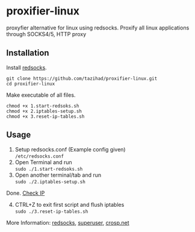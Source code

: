 # proxifier-linux
proxyfier alternative for linux using redsocks. Proxify all linux applications through SOCKS4/5, HTTP proxy

## Installation

Install [redsocks](https://github.com/darkk/redsocks#packages).

```
git clone https://github.com/tazihad/proxifier-linux.git
cd proxifier-linux
```
Make executable of all files.
```
chmod +x 1.start-redsoks.sh
chmod +x 2.iptables-setup.sh
chmod +x 3.reset-ip-tables.sh
```

## Usage

1. Setup redsocks.conf (Example config given)  
`/etc/redsocks.conf`
2. Open Terminal and run  
`sudo ./1.start-redsoks.sh`
3. Open another terminal/tab and run  
`sudo ./2.iptables-setup.sh`

Done. 
[Check IP](https://ifconfig.me/)

4. CTRL+Z to exit first script and flush iptables  
`sudo ./3.reset-ip-tables.sh`


More Information:  [redsocks](https://github.com/darkk/redsocks), [superuser](https://superuser.com/a/1402071), [crosp.net](https://crosp.net/blog/administration/install-configure-redsocks-proxy-centos-linux/)

